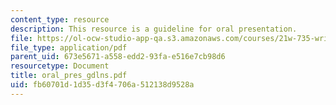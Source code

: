 ```yaml
---
content_type: resource
description: This resource is a guideline for oral presentation.
file: https://ol-ocw-studio-app-qa.s3.amazonaws.com/courses/21w-735-writing-and-reading-the-essay-fall-2005/fb60701d1d35d3f4706a512138d9528a_oral_pres_gdlns.pdf
file_type: application/pdf
parent_uid: 673e5671-a558-edd2-93fa-e516e7cb98d6
resourcetype: Document
title: oral_pres_gdlns.pdf
uid: fb60701d-1d35-d3f4-706a-512138d9528a
---
```

